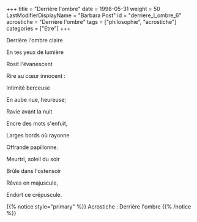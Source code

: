 +++
title = "Derrière l'ombre"
date = 1998-05-31
weight = 50
LastModifierDisplayName = "Barbara Post"
id = "derriere_l_ombre_6"
acrostiche = "Derrière l'ombre"
tags = ["philosophie", "acrostiche"]
categories = ["Etre"]
+++

Derrière l'ombre claire

En tes yeux de lumière

Rosit l'évanescent

Rire au cœur innocent :

Intimité berceuse

En aube nue, heureuse;

Ravie avant la nuit

Encre des mots s'enfuit,

Larges bords où rayonne

Offrande papillonne.

Meurtri, soleil du soir

Brûle dans l'ostensoir

Rêves en majuscule,

Endort ce crépuscule.

{{% notice style="primary" %}}
Acrostiche : Derrière l'ombre
{{% /notice %}}
